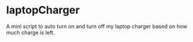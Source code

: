 # laptopCharger
 A mini script to auto turn on and turn off my laptop charger based on how much charge is left.